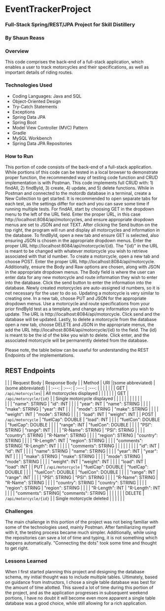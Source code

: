 # EventTrackerProject

### Full-Stack Spring/REST/JPA Project for Skill Distillery
### By Shaun Reass

### Overview

This code comprises the back-end of a full-stack application, which enables a user to track motorcycles and their specifications, as well as important details of riding routes.  

### Technologies Used

* Coding Languages: Java and SQL
* Object-Oriented Design
* Try-Catch Statements
* Exceptions
* Spring Data JPA
* Spring Boot
* Model View Controller (MVC) Pattern
* Gradle
* MySQL Workbench
* Spring Data JPA Repositories

### How to Run

This portion of code consists of the back-end of a full-stack application.  While portions of this code can be tested in a local browser to demonstrate proper function, the
recommended way of testing code function and CRUD implementation is with Postman.  This code implements full CRUD with: 1) findAll, 2) findById, 3) create, 4) update, and 5) delete functions.  While in Postman and connected to the motordb database in a terminal, create a New Collection to get started.  It is recommended to open separate tabs for each test, as the settings differ for each and you can save some time if running multiple tests.  For findAll, start by choosing GET in the dropdown menu to the left of the URL field.  Enter the proper URL, in this case http://localhost:8084/api/motorcycles, and ensure appropriate dropdown menus are set to JSON and not TEXT.  After clicking the Send button on the top right, the program will run and display all motorcycles and information in the database.  To findById, open a new tab and ensure GET is selected, also ensuring JSON is chosen in the appropriate dropdown menus.  Enter the proper URL http://localhost:8084/api/motorcycle/{id}.  The "{id}" in the URL is meant to be changed with whatever motorcycle you wish to retrieve associated with that id number.  To create a motorcycle, open a new tab and choose POST.  Enter the proper URL http://localhost:8084/api/motorcycle.  Additionally, ensure the Body and Raw options are chosen, along with JSON in the appropriate dropdown menus.  The Body field is where the user can enter data for any new motorcycle and route information they wish to enter into the database.  Click the send button to enter the information into the database.  Newly created motorcycles are auto-assigned id numbers, so it is not necessary for the user to do so.  Updating a motorcycle is very similar to creating one.  In a new tab, choose PUT and JSON for the appropriate dropdown menus.  Use a motorcycle and route specifications from your prior findById test as a template, and change any information you wish to update.  The URL is http://localhost:8084/api/motorcycle.  Click send and the database will be updated.  Lastly, to delete a motorcycle from the database open a new tab, choose DELETE and JSON in the appropriate menus, the add the URL http://localhost:8084/api/motorcycle/{id} to the field.  The {id} is meant to be the id of the bike you wish to delete.  Click enter, and the associated motorcycle will be permanently deleted from the database.  

Please note, the table below can be useful for understanding the REST Endpoints of the implementations.  

## REST Endpoints

|        |                   |   Request Body    |        Response Body        |
| Method |        URI        |(some abbreviated) |     (some abbreviated)      |
| :---:  |       :---:       |       :---:       |            :---:            |
|        |                   |                   |                             |
|  GET   | `/api/motorcycles`|                   | All motorcycles displayed   |
|        |                   |                   |                             |
|  GET   | `/api/motorcycle/{id}` |                   | Single motorcycle displayed |
|        |                   |                   |                             |
|        |                   |                   |                             |   
|        |                   | "name": STRING    |         "id": INT           |
|        |                   | "year": INT       |      "name": STRING         |
|        |                   | "make": STRING    |      "year": INT            |
|        |                   | "mode": STRING    |      "make": STRING         |
|        |                   | "weight": INT     |      "mode": STRING         |
|        |                   | "load": INT       |      "weight": INT          |
|  POST  | `/api/motorcycle` | "fuelCap": DOUBLE |        "load": INT          |
|        |                   | "fuelCon": DOUBLE |    "fuelCap": DOUBLE        |
|        |                   | "range": INT      |    "fuelCon": DOUBLE        |
|        |                   | "PSI": STRING     |       "range": INT          |
|        |                   | "R-Name": STRING  |        "PSI": STRING        |
|        |                   | "country": STRING |      "R-Name": STRING       |
|        |                   | "region": STRING  |     "country": STRING       |
|        |                   | "R-Length": INT   |     "region": STRING        |
|        |                   | "comments": STRING|      "R-Length": INT        |
|        |                   |                   |      "comments": STRING     |
|        |                   |                   |                             |
|        |                   | "id": INT         |        "id": INT            |
|        |                   | "name": STRING    |       "name": STRING        |
|        |                   | "year": INT       |        "year": INT          |
|        |                   | "make": STRING    |       "make": STRING        |
|        |                   | "mode": STRING    |       "mode": STRING        |
|        |                   | "weight": INT     |       "weight": INT         |
|        |                   | "load": INT       |        "load": INT          |
|  PUT   | `/api/motorcycle` | "fuelCap": DOUBLE |     "fuelCap": DOUBLE       |
|        |                   | "fuelCon": DOUBLE |     "fuelCon": DOUBLE       |
|        |                   | "range": INT      |       "range": INT          |
|        |                   | "PSI": STRING     |       "PSI": STRING         |
|        |                   | "R-Name": STRING  |      "R-Name": STRING       |
|        |                   | "country": STRING |      "country": STRING      |
|        |                   | "region": STRING  |      "region": STRING       |
|        |                   | "R-Length": INT   |       "R-Length": INT       |
|        |                   | "comments": STRING|      "comments": STRING     |
|        |                   |                   |                             |
| DELETE | `/api/motorcycle/{id}` |                   |  Single motorcycle deleted  |
|        |                   |                   |                             |

### Challenges

The main challenge in this portion of the project was not being familiar with some of the technologies used, mainly Postman.  After familiarizing myself with it, the testing process became much simpler.  Additionally, while using the repositories can save a lot of time and typing, it is not something which happens automatically.  "Connecting the dots" took some time and thought to get right.  

###  Lessons Learned

When I first started planning this project and designing the database schema, my initial thought was to include multiple tables.  Ultimately, based on guidance from instructors, I chose a single table database was best for the amount of time allotted.  This saved a lot of time during this portion of the project, and as the application progresses in subsequent weekend portions, I have no doubt it will become even more apparent a single table database was a good choice, while still allowing for a rich application.  
